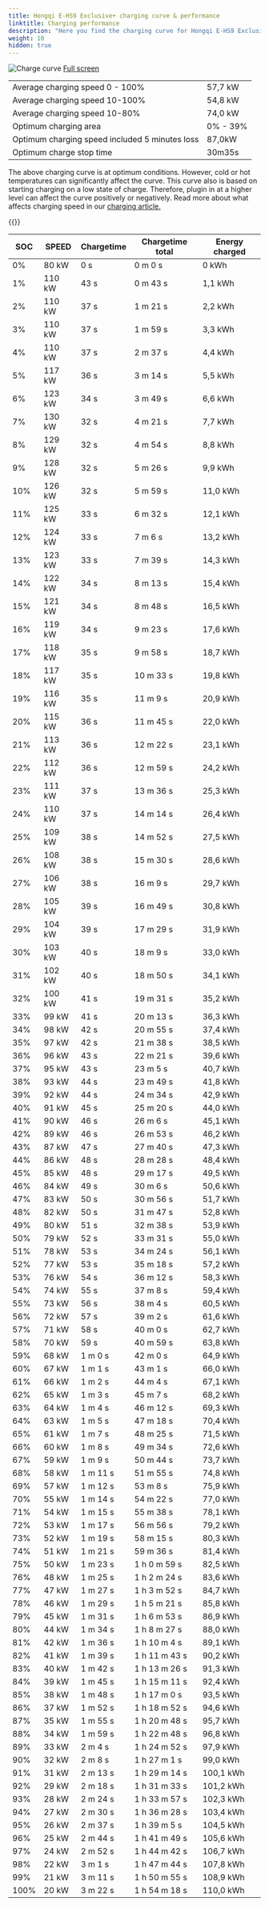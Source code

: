 ```yaml
---
title: Hongqi E-HS9 Exclusive+ charging curve & performance
linktitle: Charging performance
description: "Here you find the charging curve for Hongqi E-HS9 Exclusive+. "
weight: 10
hidden: true
---
```

<!-- markdownlint-disable MD033 -->
<object type="image/svg+xml" data="../modelnavigation.svg"></object>
![Charge curve](../chargingcurve.svg  "Charging curve")
[Full screen](../chargingcurve.svg)

|  | |
|-----|-----|
|Average charging speed 0 - 100% |57,7 kW|
|Average charging speed 10-100% |54,8 kW|
|Average charging speed 10-80% |74,0 kW|
|Optimum charging area|0% - 39%|
|Optimum charging speed included 5 minutes loss|87,0kW|
|Optimum charge stop time |30m35s|


The above charging curve is at optimum conditions. However, cold or hot temperatures can significantly affect the curve. This curve also is based on starting charging on a low state of charge. Therefore, plugin in at a higher level can affect the curve positively or negatively. Read more about what affects charging speed in our [charging article.](../../../../../technology/battery/charging/) 


{{<evkxdisplayaddarticle />}}

|SOC | SPEED|Chargetime | Chargetime total | Energy charged |
|-----|-----|-----|-----|-----|
|0%|80 kW|  0 s|  0 m 0 s |0 kWh |
|1%|110 kW|  43 s|  0 m 43 s |1,1 kWh |
|2%|110 kW|  37 s|  1 m 21 s |2,2 kWh |
|3%|110 kW|  37 s|  1 m 59 s |3,3 kWh |
|4%|110 kW|  37 s|  2 m 37 s |4,4 kWh |
|5%|117 kW|  36 s|  3 m 14 s |5,5 kWh |
|6%|123 kW|  34 s|  3 m 49 s |6,6 kWh |
|7%|130 kW|  32 s|  4 m 21 s |7,7 kWh |
|8%|129 kW|  32 s|  4 m 54 s |8,8 kWh |
|9%|128 kW|  32 s|  5 m 26 s |9,9 kWh |
|10%|126 kW|  32 s|  5 m 59 s |11,0 kWh |
|11%|125 kW|  33 s|  6 m 32 s |12,1 kWh |
|12%|124 kW|  33 s|  7 m 6 s |13,2 kWh |
|13%|123 kW|  33 s|  7 m 39 s |14,3 kWh |
|14%|122 kW|  34 s|  8 m 13 s |15,4 kWh |
|15%|121 kW|  34 s|  8 m 48 s |16,5 kWh |
|16%|119 kW|  34 s|  9 m 23 s |17,6 kWh |
|17%|118 kW|  35 s|  9 m 58 s |18,7 kWh |
|18%|117 kW|  35 s|  10 m 33 s |19,8 kWh |
|19%|116 kW|  35 s|  11 m 9 s |20,9 kWh |
|20%|115 kW|  36 s|  11 m 45 s |22,0 kWh |
|21%|113 kW|  36 s|  12 m 22 s |23,1 kWh |
|22%|112 kW|  36 s|  12 m 59 s |24,2 kWh |
|23%|111 kW|  37 s|  13 m 36 s |25,3 kWh |
|24%|110 kW|  37 s|  14 m 14 s |26,4 kWh |
|25%|109 kW|  38 s|  14 m 52 s |27,5 kWh |
|26%|108 kW|  38 s|  15 m 30 s |28,6 kWh |
|27%|106 kW|  38 s|  16 m 9 s |29,7 kWh |
|28%|105 kW|  39 s|  16 m 49 s |30,8 kWh |
|29%|104 kW|  39 s|  17 m 29 s |31,9 kWh |
|30%|103 kW|  40 s|  18 m 9 s |33,0 kWh |
|31%|102 kW|  40 s|  18 m 50 s |34,1 kWh |
|32%|100 kW|  41 s|  19 m 31 s |35,2 kWh |
|33%|99 kW|  41 s|  20 m 13 s |36,3 kWh |
|34%|98 kW|  42 s|  20 m 55 s |37,4 kWh |
|35%|97 kW|  42 s|  21 m 38 s |38,5 kWh |
|36%|96 kW|  43 s|  22 m 21 s |39,6 kWh |
|37%|95 kW|  43 s|  23 m 5 s |40,7 kWh |
|38%|93 kW|  44 s|  23 m 49 s |41,8 kWh |
|39%|92 kW|  44 s|  24 m 34 s |42,9 kWh |
|40%|91 kW|  45 s|  25 m 20 s |44,0 kWh |
|41%|90 kW|  46 s|  26 m 6 s |45,1 kWh |
|42%|89 kW|  46 s|  26 m 53 s |46,2 kWh |
|43%|87 kW|  47 s|  27 m 40 s |47,3 kWh |
|44%|86 kW|  48 s|  28 m 28 s |48,4 kWh |
|45%|85 kW|  48 s|  29 m 17 s |49,5 kWh |
|46%|84 kW|  49 s|  30 m 6 s |50,6 kWh |
|47%|83 kW|  50 s|  30 m 56 s |51,7 kWh |
|48%|82 kW|  50 s|  31 m 47 s |52,8 kWh |
|49%|80 kW|  51 s|  32 m 38 s |53,9 kWh |
|50%|79 kW|  52 s|  33 m 31 s |55,0 kWh |
|51%|78 kW|  53 s|  34 m 24 s |56,1 kWh |
|52%|77 kW|  53 s|  35 m 18 s |57,2 kWh |
|53%|76 kW|  54 s|  36 m 12 s |58,3 kWh |
|54%|74 kW|  55 s|  37 m 8 s |59,4 kWh |
|55%|73 kW|  56 s|  38 m 4 s |60,5 kWh |
|56%|72 kW|  57 s|  39 m 2 s |61,6 kWh |
|57%|71 kW|  58 s|  40 m 0 s |62,7 kWh |
|58%|70 kW|  59 s|  40 m 59 s |63,8 kWh |
|59%|68 kW| 1 m 0 s|  42 m 0 s |64,9 kWh |
|60%|67 kW| 1 m 1 s|  43 m 1 s |66,0 kWh |
|61%|66 kW| 1 m 2 s|  44 m 4 s |67,1 kWh |
|62%|65 kW| 1 m 3 s|  45 m 7 s |68,2 kWh |
|63%|64 kW| 1 m 4 s|  46 m 12 s |69,3 kWh |
|64%|63 kW| 1 m 5 s|  47 m 18 s |70,4 kWh |
|65%|61 kW| 1 m 7 s|  48 m 25 s |71,5 kWh |
|66%|60 kW| 1 m 8 s|  49 m 34 s |72,6 kWh |
|67%|59 kW| 1 m 9 s|  50 m 44 s |73,7 kWh |
|68%|58 kW| 1 m 11 s|  51 m 55 s |74,8 kWh |
|69%|57 kW| 1 m 12 s|  53 m 8 s |75,9 kWh |
|70%|55 kW| 1 m 14 s|  54 m 22 s |77,0 kWh |
|71%|54 kW| 1 m 15 s|  55 m 38 s |78,1 kWh |
|72%|53 kW| 1 m 17 s|  56 m 56 s |79,2 kWh |
|73%|52 kW| 1 m 19 s|  58 m 15 s |80,3 kWh |
|74%|51 kW| 1 m 21 s|  59 m 36 s |81,4 kWh |
|75%|50 kW| 1 m 23 s| 1 h 0 m 59 s |82,5 kWh |
|76%|48 kW| 1 m 25 s| 1 h 2 m 24 s |83,6 kWh |
|77%|47 kW| 1 m 27 s| 1 h 3 m 52 s |84,7 kWh |
|78%|46 kW| 1 m 29 s| 1 h 5 m 21 s |85,8 kWh |
|79%|45 kW| 1 m 31 s| 1 h 6 m 53 s |86,9 kWh |
|80%|44 kW| 1 m 34 s| 1 h 8 m 27 s |88,0 kWh |
|81%|42 kW| 1 m 36 s| 1 h 10 m 4 s |89,1 kWh |
|82%|41 kW| 1 m 39 s| 1 h 11 m 43 s |90,2 kWh |
|83%|40 kW| 1 m 42 s| 1 h 13 m 26 s |91,3 kWh |
|84%|39 kW| 1 m 45 s| 1 h 15 m 11 s |92,4 kWh |
|85%|38 kW| 1 m 48 s| 1 h 17 m 0 s |93,5 kWh |
|86%|37 kW| 1 m 52 s| 1 h 18 m 52 s |94,6 kWh |
|87%|35 kW| 1 m 55 s| 1 h 20 m 48 s |95,7 kWh |
|88%|34 kW| 1 m 59 s| 1 h 22 m 48 s |96,8 kWh |
|89%|33 kW| 2 m 4 s| 1 h 24 m 52 s |97,9 kWh |
|90%|32 kW| 2 m 8 s| 1 h 27 m 1 s |99,0 kWh |
|91%|31 kW| 2 m 13 s| 1 h 29 m 14 s |100,1 kWh |
|92%|29 kW| 2 m 18 s| 1 h 31 m 33 s |101,2 kWh |
|93%|28 kW| 2 m 24 s| 1 h 33 m 57 s |102,3 kWh |
|94%|27 kW| 2 m 30 s| 1 h 36 m 28 s |103,4 kWh |
|95%|26 kW| 2 m 37 s| 1 h 39 m 5 s |104,5 kWh |
|96%|25 kW| 2 m 44 s| 1 h 41 m 49 s |105,6 kWh |
|97%|24 kW| 2 m 52 s| 1 h 44 m 42 s |106,7 kWh |
|98%|22 kW| 3 m 1 s| 1 h 47 m 44 s |107,8 kWh |
|99%|21 kW| 3 m 11 s| 1 h 50 m 55 s |108,9 kWh |
|100%|20 kW| 3 m 22 s| 1 h 54 m 18 s |110,0 kWh |
